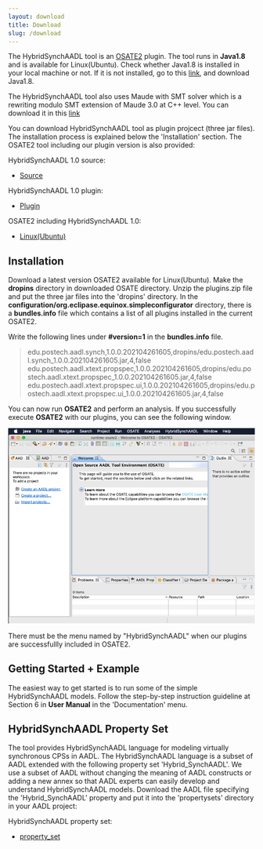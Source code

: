 ```yaml
---
layout: download 
title: Download 
slug: /download
---
```

The HybridSynchAADL tool is an [OSATE2](https://osate.org/) plugin. The tool runs in
<b>Java1.8</b> and is available for Linux(Ubuntu). Check whether Java1.8 is
installed in your local machine or not. If it is not installed, go
to this
[link](https://www.oracle.com/kr/java/technologies/javase/javase-jdk8-downloads.html),
and download Java1.8.

The HybridSynchAADL tool also uses Maude with SMT solver which is a rewriting
modulo SMT extension of Maude 3.0 at C++ level. You can download it in this
[link](https://maude-se.github.io/)


You can download HybridSynchAADL tool as plugin projcect (three jar files). The
installation process is explained below the 'Installation' section. The OSATE2
tool including our plugin version is also provided: 

HybridSynchAADL 1.0 source:
* [Source](https://hybridsynchaadl.github.io/source/source.zip)


HybridSynchAADL 1.0 plugin:
* [Plugin](https://tinyurl.com/4v6d46ue)


OSATE2 including HybridSynchAADL 1.0:
* [Linux(Ubuntu)](https://www.dropbox.com/sh/bjxdii83bpcqte1/AACnSTH5s71vWLlb0NbHvTAoa?dl=0)


## Installation  
Download a latest version OSATE2 available for Linux(Ubuntu). Make the
<b>dropins</b> directory in downloaded OSATE directory. Unzip the plugins.zip
file and put the three jar files into the 'dropins' directory.  In the
<b>configuration/org.eclipase.equinox.simpleconfigurator</b> directory, there
is a <b>bundles.info</b> file which contains a list of all plugins installed in
the current OSATE2.



Write the following lines under <b>#version=1</b> in the <b>bundles.info</b> file.

> edu.postech.aadl.synch,1.0.0.202104261605,dropins/edu.postech.aadl.synch_1.0.0.202104261605.jar,4,false
> edu.postech.aadl.xtext.propspec,1.0.0.202104261605,dropins/edu.postech.aadl.xtext.propspec_1.0.0.202104261605.jar,4,false
> edu.postech.aadl.xtext.propspec.ui,1.0.0.202104261605,dropins/edu.postech.aadl.xtext.propspec.ui_1.0.0.202104261605.jar,4,false

You can now run <b>OSATE2</b> and perform an analysis. If you successfully execute
<b>OSATE2</b> with our plugins, you can see the following window.

![OSATE](https://raw.githubusercontent.com/hybridsynchaadl/HybridSynchAADL/master/images/start.png)

There must be the menu named by "HybridSynchAADL" when our plugins are
successfullly included in OSATE2.

## Getting Started + Example

The easiest way to get started is to run some of the simple HybridSynchAADL
models. Follow the step-by-step instruction guideline at Section 6 in <b>User
Manual</b> in the 'Documentation' menu. 



## HybridSynchAADL Property Set

The tool provides HybridSynchAADL language for modeling virtually synchronous
CPSs in AADL. The HybridSynchAADL language is a subset of AADL extended with
the following property set 'Hybrid_SynchAADL'. We use a subset of AADL without
changing the meaning of AADL constructs or adding a new annex so that AADL
experts can easily develop and understand HybridSynchAADL models. Download the
AADL file specifying the 'Hybrid_SynchAADL' property and put it into the
'propertysets' directory in your AADL project:

HybridSynchAADL property set:
* [property_set](https://hybridsynchaadl.github.io/assets/HybridSynchAADL.aadl)
